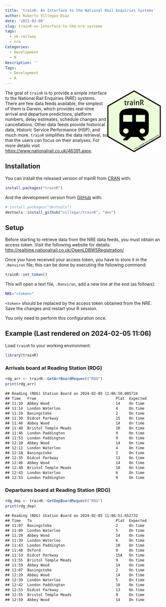 ```yaml
---
title: 'trainR: An Interface to the National Rail Enquiries Systems'
author: Roberto Villegas-Diaz
date: '2021-02-08'
slug: trainR-an-interface-to-the-nre-systems
tags:
  - uk-railway
  - nre
Categories:
  - Development
  - R
Description: ''
Tags:
  - Development
  - R
---
```


<img src="https://raw.githubusercontent.com/villegar/trainR/main/inst/images/logo.png" alt="logo" align="right" height=200px/>

The goal of `trainR` is to provide a simple interface to the 
National Rail Enquiries (NRE) systems. There are few data feeds 
available, the simplest of them is Darwin, which provides real-time 
arrival and departure predictions, platform numbers, delay estimates, 
schedule changes and cancellations. Other data feeds provide historical 
data, Historic Service Performance (HSP), and much more. `trainR` 
simplifies the data retrieval, so that the users can focus on their 
analyses. For more details visit 
https://www.nationalrail.co.uk/46391.aspx.

## Installation

You can install the released version of trainR from [CRAN](https://CRAN.R-project.org) with:

``` r
install.packages("trainR")
```

And the development version from [GitHub](https://github.com/) with:

``` r
# install.packages("devtools")
devtools::install_github("villegar/trainR", "dev")
```

## Setup
Before starting to retrieve data from the NRE data feeds, you must obtain an access token. 
Visit the following website for details: http://realtime.nationalrail.co.uk/OpenLDBWSRegistration/

Once you have received your access token, you have to store it in the `.Renviron` file; this can be 
done by executing the following command:


```r
trainR::set_token()
```

This will open a text file, `.Renviron`, add a new line at the end (as follows):

```bash
NRE="<token>"
```

`<token>` should be replaced by the access token obtained from the NRE. Save the changes and restart 
your R session.

You only need to perform this configuration once.

## Example (Last rendered on 2024-02-05 11:06)

Load `trainR` to your working environment:

```r
library(trainR)
```

### Arrivals board at Reading Station (RDG)


```r
rdg_arr <- trainR::GetArrBoardRequest("RDG")
print(rdg_arr)
```

```
## Reading (RDG) Station Board on 2024-02-05 11:06:50.005724
## Time   From                                    Plat  Expected
## 11:10  Abbey Wood                              14    On time
## 11:14  London Waterloo                         4     On time
## 11:19  Basingstoke                             2     On time
## 11:30  Didcot Parkway                          15    On time
## 11:40  Abbey Wood                              14    On time
## 11:40  Bristol Temple Meads                    10    On time
## 11:46  London Paddington                       9     On time
## 11:53  London Paddington                       9     On time
## 12:10  Abbey Wood                              14    On time
## 12:11  London Waterloo                         4     On time
## 12:18  Basingstoke                             2     On time
## 12:35  Didcot Parkway                          13    On time
## 12:40  Abbey Wood                              14    On time
## 12:40  Bristol Temple Meads                    10    On time
## 12:43  London Waterloo                         6     On time
## 12:53  London Paddington                       9     On time
```

### Departures board at Reading Station (RDG)


```r
rdg_dep <- trainR::GetDepBoardRequest("RDG")
print(rdg_dep)
```

```
## Reading (RDG) Station Board on 2024-02-05 11:06:51.652732
## Time   To                                      Plat  Expected
## 11:07  Basingstoke                             2     On time
## 11:09  London Waterloo                         5     On time
## 11:29  Abbey Wood                              14    On time
## 11:39  London Waterloo                         6     On time
## 11:43  London Paddington                       10    On time
## 11:48  Oxford                                  9     On time
## 11:53  Didcot Parkway                          15A   On time
## 11:55  Bristol Temple Meads                    9     On time
## 11:59  Abbey Wood                              14    On time
## 12:07  Basingstoke                             2     On time
## 12:29  Abbey Wood                              14    On time
## 12:39  London Waterloo                         5     On time
## 12:42  London Paddington                       10    On time
## 12:53  Didcot Parkway                          13    On time
## 12:55  Bristol Temple Meads                    9     On time
## 12:59  Abbey Wood                              14    On time
```
